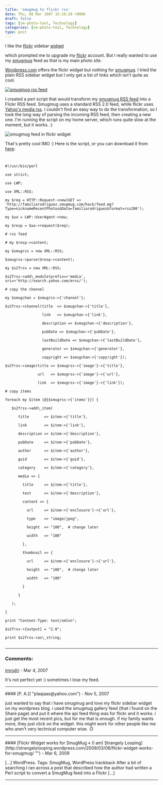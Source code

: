```yaml
---
title: 'smugmug to flickr rss'
date: Thu, 08 Mar 2007 15:16:28 +0000
draft: false
tags: [sm-photo-tool, Technology]
categories: [sm-photo-tool, Technology]
type: post
---
```


I like the [flickr](http://www.flickr.com) sidebar [widget](http://blog.donncha.net/flickr-widget/)

which prompted me to upgrade my [flickr](http://www.flickr.com/photos/jmrodri/) account. But I really wanted to use my [smugmug](http://familiarodriguez.smugmug.com) feed as that is my main photo site.

[Wordpress.com](http://www.wordpress.com) offers the flickr widget but nothing for [smugmug](http://www.smugmug.com). I tried the plain RSS sidebar widget but I only get a list of links which isn't quite as cool.

[![smugmug rss feed](http://zeusville.files.wordpress.com/2007/03/smugmugrss.png)](http://zeusville.files.wordpress.com/2007/03/smugmugrss.png "smugmug rss feed")

I created a perl script that would transform my [smugmug RSS feed](http://familiarodriguez.smugmug.com/hack/feed.mg?Type=nicknameRecentPhotos&Data=familiarodriguez&format=rss200) into a Flickr RSS feed. Smugmug uses a standard RSS 2.0 feed, while flickr uses [Yahoo's media rss](http://search.yahoo.com/mrss). I couldn't find an easy way to do the transformation, so I took the long way of parsing the incoming RSS feed, then creating a new one. I'm running the script on my home server, which runs quite slow at the moment, but it works. :)

![smugmug feed in flickr widget](http://zeusville.files.wordpress.com/2007/03/smugmug_in_flickr1.png)

That's pretty cool IMO :) Here is the script, or you can download it from [here](http://sm-photo-tool.svn.sourceforge.net/viewvc/*checkout*/sm-photo-tool/scripts/smugmug_to_flickr_rss.pl):

```


#!/usr/bin/perl

use strict;

use LWP;

use XML::RSS;

my $req = HTTP::Request->new(GET => 'http://familiarodriguez.smugmug.com/hack/feed.mg?Type=nicknameRecentPhotos&Data=familiarodriguez&format=rss200');

my $ua = LWP::UserAgent->new;

my $resp = $ua->request($req);

# rss feed

# my $resp->content;

my $smugrss = new XML::RSS;

$smugrss->parse($resp->content);

my $s2frss = new XML::RSS;

$s2frss->add\_module(prefix=>'media', uri=>'http://search.yahoo.com/mrss/');

# copy the channel

my $smugchan = $smugrss->{'channel'};

$s2frss->channel(title  => $smugchan->{'title'},

                 link   => $smugchan->{'link'},

                 description => $smugchan->{'description'},

                 pubDate => $smugchan->{'pubDate'},

                 lastBuildDate => $smugchan->{'lastBuildDate'},

                 generator => $smugchan->{'generator'},

                 copyright => $smugchan->{'copyright'});

$s2frss->image(title => $smugrss->{'image'}->{'title'},

               url   => $smugrss->{'image'}->{'url'},

               link  => $smugrss->{'image'}->{'link'});

# copy items

foreach my $item (@{$smugrss->{'items'}}) {

   $s2frss->add\_item(

      title       => $item->{'title'},

      link        => $item->{'link'},

      description => $item->{'description'},

      pubDate     => $item->{'pubDate'},

      author      => $item->{'author'},

      guid        => $item->{'guid'},

      category    => $item->{'category'},

      media => {

        title     => $item->{'title'},

        text      => $item->{'description'},

        content => {

          url     => $item->{'enclosure'}->{'url'},

          type    => "image/jpeg",

          height  => "100",  # change later

          width   => "100"

        },

        thumbnail => {

          url     => $item->{'enclosure'}->{'url'},

          height  => "100",  # change later

          width   => "100"

        }

      }

   );

}

print "Content-Type: text/xmlnn";

$s2frss->{output} = "2.0";

print $s2frss->as\_string;


```
---
### Comments:
####
[jmrodri](http://zeusville.wordpress.com/ "jmrodri@gmail.com") - <time datetime="2007-03-08 18:15:54">Mar 4, 2007</time>

It's not perfect yet :) sometimes I lose my feed.
<hr />
####
[P. A.]( "plaajaas@yahoo.com") - <time datetime="2007-11-02 12:24:13">Nov 5, 2007</time>

just wanted to say that i have smugmug and love my flickr sidebar widget on my wordpress blog. i used the smugmug gallery feed (that i found on the Share page) and put it where the api feed thing was for flickr and it works. i just get the most recent pics, but for me that is enough. if my family wants more, they just click on the widget. this might work for other people like me who aren't very technical computer wise. :D
<hr />
####
[Flickr Widget works for SmugMug &laquo; (I am) Strangely Looping](http://strangelylooping.wordpress.com/2009/03/08/flickr-widget-works-for-smugmug/ "") - <time datetime="2009-03-07 23:32:13">Mar 6, 2009</time>

\[...\] WordPress. Tags: SmugMug, WordPress trackback After a bit of searching I ran across a post that described how the author had written a Perl script to convert a SmugMug feed into a Flickr \[...\]
<hr />
